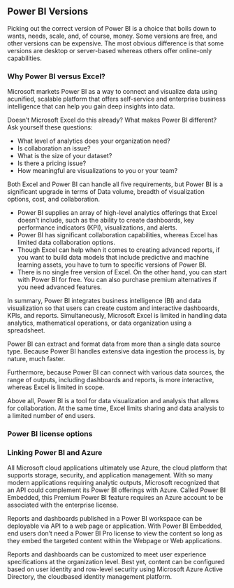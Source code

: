 ## Power BI Versions
Picking out the correct version of Power BI is a choice that boils down to wants, needs, scale, and, of course, money. Some versions are free, and other versions can be expensive. The most obvious difference is that some versions are desktop or server-based whereas others offer online-only capabilities.

### Why Power BI versus Excel?
Microsoft markets Power BI as a way to connect and visualize data using acunified, scalable platform that offers self-service and enterprise business intelligence that can help you gain deep insights into data.  

Doesn’t Microsoft Excel do this already? What makes Power BI different? Ask yourself these questions:
- What level of analytics does your organization need?  
- Is collaboration an issue?  
- What is the size of your dataset?  
- Is there a pricing issue?  
- How meaningful are visualizations to you or your team?

Both Excel and Power BI can handle all five requirements, but Power BI is a significant upgrade in terms of Data volume, breadth of visualization options, cost, and collaboration.  
- Power BI supplies an array of high-level analytics offerings that Excel doesn’t include, such as the ability to create dashboards, key performance indicators (KPI), visualizations, and alerts.
- Power BI has significant collaboration capabilities, whereas Excel has limited data collaboration options.
- Though Excel can help when it comes to creating advanced reports, if you want to build data models that include predictive and machine learning assets, you have to turn to specific versions of Power BI.
- There is no single free version of Excel. On the other hand, you can start with Power BI for free. You can also purchase premium alternatives if you need advanced features.

In summary, Power BI integrates business intelligence (BI) and data visualization so that users can create custom and interactive dashboards, KPIs, and reports. Simultaneously, Microsoft Excel is limited in handling data analytics, mathematical operations, or data organization using a spreadsheet.  

Power BI can extract and format data from more than a single data source type. Because Power BI handles extensive data ingestion the process is, by nature, much faster.  

Furthermore, because Power BI can connect with various data sources, the range of outputs, including dashboards and reports, is more interactive, whereas Excel is limited in scope.  

Above all, Power BI is a tool for data visualization and analysis that allows for collaboration. At the same time, Excel limits sharing and data analysis to a limited number of end users.  

### Power BI license options














### Linking Power BI and Azure
All Microsoft cloud applications ultimately use Azure, the cloud platform that supports storage, security, and application management. With
so many modern applications requiring analytic outputs, Microsoft recognized that an API could complement its Power BI offerings with Azure. Called Power BI Embedded, this Premium Power BI feature requires an Azure account to be associated with the enterprise license.  

Reports and dashboards published in a Power BI workspace can be deployable via API to a web page or application. With Power BI Embedded, end users don’t need a Power BI Pro license to view the content so long as they embed the targeted content within the Webpage or Web applications.  

Reports and dashboards can be customized to meet user experience specifications at the organization level. Best yet, content can be configured based on user identity and row-level security using Microsoft Azure Active Directory, the cloudbased identity management platform.
